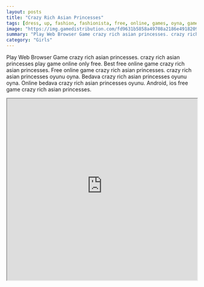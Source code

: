 ```yaml
---
layout: posts
title: "Crazy Rich Asian Princesses"
tags: [dress, up, fashion, fashionista, free, online, games, oyna, game, free, games, play, play, games]
image: "https://img.gamedistribution.com/fd9631b5858a49708a2186e4918209ce-512x384.jpeg"
summary: "Play Web Browser Game crazy rich asian princesses. crazy rich asian princesses play game online only free. Best free online game crazy rich asian princesses. Free online game crazy rich asian princesses. crazy rich asian princesses oyunu oyna. Bedava crazy rich asian princesses oyunu oyna. Online bedava crazy rich asian princesses oyunu. Android, ios free game crazy rich asian princesses."
category: "Girls"
---
```


Play Web Browser Game crazy rich asian princesses. crazy rich asian princesses play game online only free. Best free online game crazy rich asian princesses. Free online game crazy rich asian princesses. crazy rich asian princesses oyunu oyna. Bedava crazy rich asian princesses oyunu oyna. Online bedava crazy rich asian princesses oyunu. Android, ios free game crazy rich asian princesses.

<iframe width="100%" height="480px;" src="https://html5.gamedistribution.com/fd9631b5858a49708a2186e4918209ce/"></iframe>
